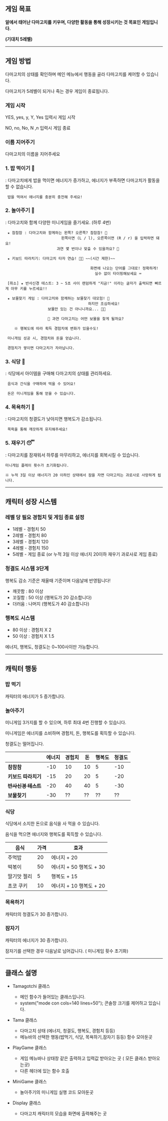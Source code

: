 ## 게임 목표

**알에서 태어난 다마고치를 키우며, 다양한 활동을 통해 성장시키는 것 목표인 게임입니다.** 

**(기대치 5레벨)**

---

## 게임 방법

다마고치의 상태를 확인하며 메인 메뉴에서 행동을 골라 다마고치를 케어할 수 있습니다.

다마고치가 5레벨이 되거나 죽는 경우 게임이 종료됩니다.

### 게임 시작

YES, yes, y, Y, Yes 입력시 게임 시작

NO, no, No, N ,n 입력시 게임 종료

### 이름 지어주기

다마고치의 이름을 지어주세요

### **1. 밥 먹이기 🍙**

: 다마고치에게 밥을 먹이면 에너지가 증가하고, 에너지가 부족하면 다마고치가 활동을 할 수 없습니다.

```
 밥을 먹여서 에너지를 충분히 충전해 주세요!
```

### **2. 놀아주기 🎡**

: 다마고치와 함께 다양한 미니게임을 즐기세요. (하루 4번)

```
 ★ 참참참 : 다마고치와 함께하는 왼쪽? 오른쪽? 참참참! 🙌
						 왼쪽이면 (L / l), 오른쪽이면 (R / r) 을 입력하면 돼요!  
					   과연 몇 번이나 맞출 수 있을까요? 👀

 ★ 키보드 따라치기: 다마고치 타자 연습! 🐣💨 ~~(시간 제한)~~

									  화면에 나오는 단어를 그대로! 정확하게!  
										실수 없이 타이핑해보세요 ⌨️   

 [취소] ★ 반사신경 테스트: 3 ~ 5초 사이 랜덤하게 "지금!" 이라는 글자가 출력되면 빠르게 아무 키를 누르세요!!

 ★ 보물찾기 게임 : 다마고치와 함께하는 보물찾기 대모험! 🧭
									 하지만 조심하세요!  
                   보물만 있는 건 아니니까요... 🐛💥

                   🎁 과연 다마고치는 어떤 보물을 찾게 될까요? 

    ※ 행복도에 따라 획득 경험치에 변화가 있을수도!

 미니게임 성공 시, 경험치와 돈을 얻습니다.

 경험치가 쌓이면 다마고치가 자라납니다.
```

### **3. 식당 🍖**

: 식당에서 아이템을 구매해 다마고치의 상태를 관리하세요.

```
 음식과 간식을 구매하여 먹을 수 있어요!

 돈은 미니게임을 통해 얻을 수 있습니다.
```

### **4. 목욕하기 🛀**

: 다마고치의 청결도가 낮아지면 행복도가 감소됩니다.

```
 목욕을 통해 깨끗하게 유지해주세요!
```

### **5. 재우기 😴**

: 다마고치를 잠재워서 하루를 마무리하고, 에너지를 회복시킬 수 있습니다.

```
미니게임 플레이 횟수가 초기화됩니다.

※ 누적 3일 이상 에너지가 20 이하인 상태에서 잠을 자면 다마고치는 과로사로 사망하게 됩니다.
```

---

## 캐릭터 성장 시스템

### 레벨 당 필요 경험치 및 게임 종료 설정

- 1레벨 - 경험치 50
- 2레벨 - 경험치 80
- 3레벨 - 경험치 120
- 4레벨 - 경험치 150
- 5레벨 - 게임 종료 (or 누적 3일 이상 에너지 20이하 재우기 과로사로 게임 종료)

### 청결도 시스템 3단계

  행복도 감소 기준은 재울때 기준이며 다음날에 반영됩니다!

- 깨끗함 : 80 이상
- 꼬질함 : 50 이상 (행복도가 20 감소합니다)
- 더러움 : 나머지 (행복도가 40 감소합니다)

### 행복도 시스템

- 80 이상 : 경험치 X 2
- 50 이상 : 경험치 X 1.5

에너지, 행복도, 청결도는 0~100사이만 가능합니다.

---

## 캐릭터 행동

### 밥 먹기

캐릭터의 에너지가 5 증가합니다.

### 놀아주기

미니게임 3가지를 할 수 있으며, 하루 최대 4번 진행할 수 있습니다.

미니게임은 에너지를 소비하며 경험치, 돈, 행복도를 획득할 수 있습니다.

청결도는 떨어집니다.

|  | **에너지** | **경험치** | **돈** | **행복도** | **청결도** |
| --- | --- | --- | --- | --- | --- |
| **참참참** | -10 | 10 | 10 | 5 | -10 |
| **키보드 따라치기** | -15 | 20 | 20 | 5 | -20 |
| **~~반사신경 테스트~~** | -20 | 40 | 40 | 5 | -30 |
| **보물찾기** | -30 | ?? | ?? | ?? | ?? |

### 식당

식당에서 소지한 돈으로 음식을 사 먹을 수 있습니다.

음식을 먹으면 에너지와 행복도를 획득할 수 있습니다.

| **음식** | **가격** | **효과** |
| --- | --- | --- |
| 주먹밥 | 20 | 에너지 + 20 |
| 떡볶이 | 50 | 에너지 + 50 행복도 + 30 |
| 딸기맛 젤리 | 5 | 행복도 + 15  |
| 초코 쿠키 | 10 | 에너지 + 10 행복도 + 20 |

### 목욕하기

캐릭터의 청결도가 30 증가합니다.

### 잠자기

캐릭터의 에너지가 30 증가합니다.

잠자기를 선택한 경우 다음날로 넘어갑니다. ( 미니게임 횟수 초기화)

---

## 클래스 설명

- Tamagotchi 클래스
    - 메인 함수가 들어있는 클래스입니다.
    - system("mode con cols=140 lines=50"); 콘솔창 크기를 제어하고 있습니다.
    
- Tama 클래스
    - 다마고치 상태 (에너지, 청결도, 행복도, 경험치 등등)
    - 메뉴바의 선택한 행동(밥먹기, 식당, 목욕하기,잠자기 등등) 함수 모아둔곳

- PlayGame 클래스
    - 게임 메뉴바나 상태창 같은 출력하고 입력값 받아오는 곳 ( 모든 클래스 받아오는곳)
    - 다른 헤더에 있는 함수 호출

- MiniGame 클래스
    - 놀아주기의 미니게임 실행 코드 모아둔곳

- Display 클래스
    - 다마고치 캐릭터의 모습을 화면에 출력해주는 곳

